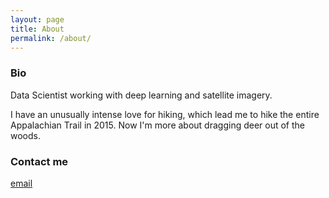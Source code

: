 ```yaml
---
layout: page
title: About
permalink: /about/
---
```


### Bio

Data Scientist working with deep learning and satellite imagery.

I have an unusually intense love for hiking, which lead me to hike the entire Appalachian Trail in 2015.  Now I'm more about dragging deer out of the woods.


### Contact me

[email](mailto:info@alanschoen.com)